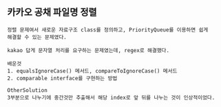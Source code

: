 ## 카카오 공채 파일명 정렬

    정렬 문제여서 새로운 자료구조 class를 정의하고, PriorityQueue를 이용하면 쉽게
    해결할 수 있는 문제였다.

    kakao 답게 문자열 처리를 요구하는 문제였는데, regex로 해결했다.
    
    배운것
    1. equalsIgnoreCase() 메서드, compareToIgnoreCase() 메서드
    2. comparable interface를 구현하는 방법
    
    OtherSolution
    3부분으로 나누기에 중간것만 추출해서 해당 index로 앞 뒤를 나누는 것이 인상적이었다.